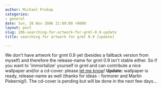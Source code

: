 ```yaml
---
author: Michael Prokop
categories:
- general
date: Sun, 26 Nov 2006 21:09:00 +0000
layout: post
slug: 206-searching-for-artwork-for-grml-0.9-update
title: searching for artwork for grml 0.9 [update]

---
```

We don't have artwork for grml 0\.9 yet (besides a fallback version from myself) and therefore the release\-name for grml 0\.9 isn't stable either. So if you want to 'immortalize' yourself in grml and can contribute a nice wallpaper and/or a cd\-cover: please [let me know](https://grml.org/contact/)!
**Update:** wallpaper is ready, release\-name as well (thanks for ideas \- formorer and Martin Piskernig!). The cd\-cover is pending but will be done in the next few days...
